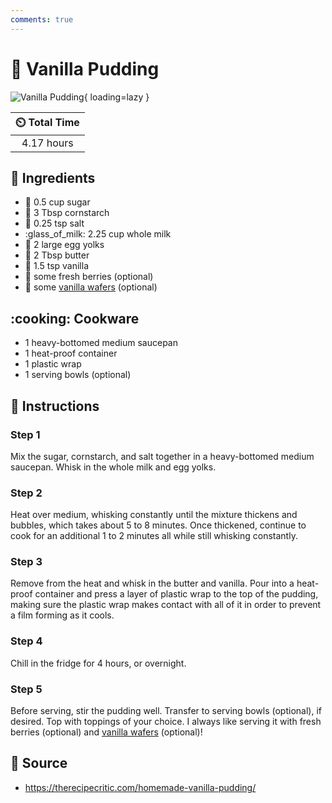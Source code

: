 ```yaml
---
comments: true
---
```

# :icecream: Vanilla Pudding

![Vanilla Pudding](../assets/images/vanilla-pudding.jpg){ loading=lazy }

| :timer_clock: Total Time |
|:-----------------------: |
| 4.17 hours |

## :salt: Ingredients

- :candy: 0.5 cup sugar
- :corn: 3 Tbsp cornstarch
- :salt: 0.25 tsp salt
- :glass_of_milk: 2.25 cup whole milk
- :egg: 2 large egg yolks
- :butter: 2 Tbsp butter
- :icecream: 1.5 tsp vanilla
- :strawberry: some fresh berries (optional)
- :cookie: some [vanilla wafers][1] (optional)

## :cooking: Cookware

- 1 heavy-bottomed medium saucepan
- 1 heat-proof container
- 1 plastic wrap
- 1 serving bowls (optional)

## :pencil: Instructions

### Step 1

Mix the sugar, cornstarch, and salt together in a heavy-bottomed medium saucepan. Whisk in the whole milk and egg yolks.

### Step 2

Heat over medium, whisking constantly until the mixture thickens and bubbles, which takes about 5 to 8 minutes. Once
thickened, continue to cook for an additional 1 to 2 minutes all while still whisking constantly.

### Step 3

Remove from the heat and whisk in the butter and vanilla. Pour into a heat-proof container and press a layer of plastic
wrap to the top of the pudding, making sure the plastic wrap makes contact with all of it in order to prevent a film
forming as it cools.

### Step 4

Chill in the fridge for 4 hours, or overnight.

### Step 5

Before serving, stir the pudding well. Transfer to serving bowls (optional), if desired. Top with toppings of your
choice. I always like serving it with fresh berries (optional) and [vanilla wafers][1] (optional)!

## :link: Source

- <https://therecipecritic.com/homemade-vanilla-pudding/>

[1]: <../cookies-and-bars/vanilla-wafers.md>
